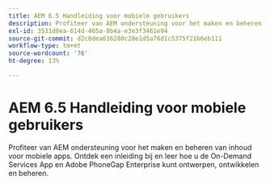```yaml
---
title: AEM 6.5 Handleiding voor mobiele gebruikers
description: Profiteer van AEM ondersteuning voor het maken en beheren van inhoud voor mobiele apps. Ontdek een inleiding bij en leer hoe u de On-Demand Services App en Adobe PhoneGap Enterprise kunt ontwerpen, ontwikkelen en beheren.
exl-id: 3531d8ea-614d-465a-8b4a-e3e3f3461e94
source-git-commit: d2c0dea636280c28e1d5a76d1c5375f21b6eb111
workflow-type: tm+mt
source-wordcount: '76'
ht-degree: 13%

---
```



# AEM 6.5 Handleiding voor mobiele gebruikers

Profiteer van AEM ondersteuning voor het maken en beheren van inhoud voor mobiele apps. Ontdek een inleiding bij en leer hoe u de On-Demand Services App en Adobe PhoneGap Enterprise kunt ontwerpen, ontwikkelen en beheren.
